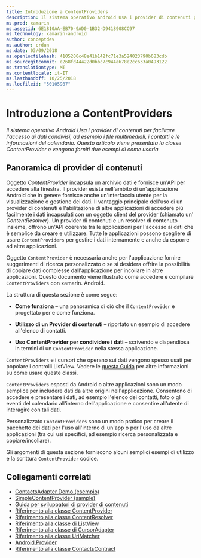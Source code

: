 ```yaml
---
title: Introduzione a ContentProviders
description: Il sistema operativo Android Usa i provider di contenuti per facilitare l'accesso ai dati condivisi, ad esempio i file multimediali, i contatti e le informazioni del calendario. Questo articolo viene presentata la classe ContentProvider e vengono forniti due esempi di come usarla.
ms.prod: xamarin
ms.assetid: 6E1810AA-EB70-9AD0-1B32-D9418908CC97
ms.technology: xamarin-android
author: conceptdev
ms.author: crdun
ms.date: 03/09/2018
ms.openlocfilehash: 4105200c48e41b142fc71e3a524023790b683cdb
ms.sourcegitcommit: e268fd44422d0bbc7c944a678e2cc633a0493122
ms.translationtype: MT
ms.contentlocale: it-IT
ms.lasthandoff: 10/25/2018
ms.locfileid: "50105987"
---
```

# <a name="intro-to-contentproviders"></a>Introduzione a ContentProviders

_Il sistema operativo Android Usa i provider di contenuti per facilitare l'accesso ai dati condivisi, ad esempio i file multimediali, i contatti e le informazioni del calendario. Questo articolo viene presentata la classe ContentProvider e vengono forniti due esempi di come usarla._


## <a name="content-providers-overview"></a>Panoramica di provider di contenuti

Oggetto *ContentProvider* incapsula un archivio dati e fornisce un'API per accedere alla finestra. Il provider esista nell'ambito di un'applicazione Android che in genere fornisce anche un'interfaccia utente per la visualizzazione o gestione dei dati. Il vantaggio principale dell'uso di un provider di contenuti è l'abilitazione di altre applicazioni di accedere più facilmente i dati incapsulati con un oggetto client del provider (chiamato un' *ContentResolver*). Un provider di contenuti e un resolver di contenuto insieme, offrono un'API coerente tra le applicazioni per l'accesso ai dati che è semplice da creare e utilizzare. Tutte le applicazioni possono scegliere di usare `ContentProviders` per gestire i dati internamente e anche da esporre ad altre applicazioni.

Oggetto `ContentProvider` è necessaria anche per l'applicazione fornire suggerimenti di ricerca personalizzato o se si desidera offrire la possibilità di copiare dati complesse dall'applicazione per incollare in altre applicazioni. Questo documento viene illustrato come accedere e compilare `ContentProviders` con xamarin. Android.

La struttura di questa sezione è come segue:

- **Come funziona** &ndash; una panoramica di ciò che il `ContentProvider` è progettato per e come funziona.

- **Utilizzo di un Provider di contenuti** &ndash; riportato un esempio di accedere all'elenco di contatti.

- **Uso ContentProvider per condividere i dati** &ndash; scrivendo e dispendiosa in termini di un `ContentProvider` nella stessa applicazione.

`ContentProviders` e i cursori che operano sui dati vengono spesso usati per popolare i controlli ListView. Vedere le [questa Guida](~/android/user-interface/layouts/list-view/index.md) per altre informazioni su come usare queste classi.

`ContentProviders` esposti da Android o altre applicazioni sono un modo semplice per includere dati da altre origini nell'applicazione. Consentono di accedere e presentare i dati, ad esempio l'elenco dei contatti, foto o gli eventi del calendario all'interno dell'applicazione e consentire all'utente di interagire con tali dati.

Personalizzato `ContentProviders` sono un modo pratico per creare il pacchetto dei dati per l'uso all'interno di un'app o per l'uso da altre applicazioni (tra cui usi specifici, ad esempio ricerca personalizzata e copiare/incollare).

Gli argomenti di questa sezione forniscono alcuni semplici esempi di utilizzo e la scrittura `ContentProvider` codice.



## <a name="related-links"></a>Collegamenti correlati

- [ContactsAdapter Demo (esempio)](https://developer.xamarin.com/samples/monodroid/PlatformFeatures/ContactsAdapterDemo/)
- [SimpleContentProvider (sample)](https://developer.xamarin.com/samples/monodroid/PlatformFeatures/SimpleContentProvider)
- [Guida per sviluppatori di provider di contenuti](http://developer.android.com/guide/topics/providers/content-providers.html)
- [Riferimento alla classe ContentProvider](https://developer.xamarin.com/api/type/Android.Content.ContentProvider/)
- [Riferimento alla classe ContentResolver](https://developer.xamarin.com/api/type/Android.Content.ContentResolver/)
- [Riferimento alla classe di ListView](https://developer.xamarin.com/api/type/Android.Widget.ListView/)
- [Riferimento alla classe di CursorAdapter](https://developer.xamarin.com/api/type/Android.Widget.CursorAdapter/)
- [Riferimento alla classe UriMatcher](https://developer.xamarin.com/api/type/Android.Content.UriMatcher/)
- [Android.Provider](https://developer.xamarin.com/api/namespace/Android.Provider/)
- [Riferimento alla classe ContactsContract](https://developer.xamarin.com/api/type/Android.Provider.ContactsContract/)
